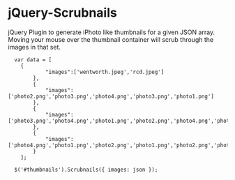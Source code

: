 jQuery-Scrubnails
=================

jQuery Plugin to generate iPhoto like thumbnails for a given JSON array.  Moving your mouse over the thumbnail container will scrub through the images in that set.
  
	  var data = [
	  	{
				"images":['wentworth.jpeg','rcd.jpeg']
			},
			{
				"images":['photo2.png','photo3.png','photo4.png','photo3.png','photo1.png']
			},
			{
				"images":['photo3.png','photo4.png','photo1.png','photo2.png','photo4.png','photo1.png','photo2.png','photo3.png','photo4.png','photo5.png']
			},
			{
				"images":['photo4.png','photo1.png','photo2.png','photo1.png','photo2.png','photo1.png','photo2.png','photo3.png','photo4.png','photo5.png','photo1.png','photo2.png','photo3.png','photo4.png','photo5.png','photo1.png','photo2.png','photo3.png','photo4.png','photo5.png']
			}
		];
	  
	  $('#thumbnails').Scrubnails({ images: json });